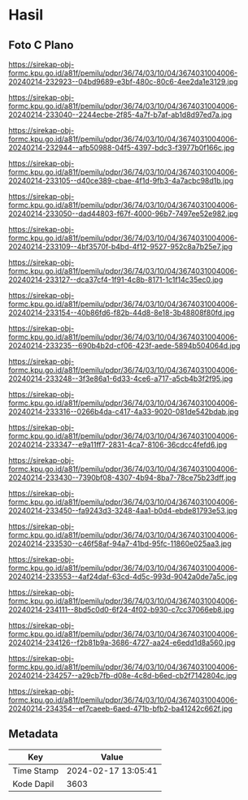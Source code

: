 # Hasil

## Foto C Plano

https://sirekap-obj-formc.kpu.go.id/a81f/pemilu/pdpr/36/74/03/10/04/3674031004006-20240214-232923--04bd9689-e3bf-480c-80c6-4ee2da1e3129.jpg

https://sirekap-obj-formc.kpu.go.id/a81f/pemilu/pdpr/36/74/03/10/04/3674031004006-20240214-233040--2244ecbe-2f85-4a7f-b7af-ab1d8d97ed7a.jpg

https://sirekap-obj-formc.kpu.go.id/a81f/pemilu/pdpr/36/74/03/10/04/3674031004006-20240214-232944--afb50988-04f5-4397-bdc3-f3977b0f166c.jpg

https://sirekap-obj-formc.kpu.go.id/a81f/pemilu/pdpr/36/74/03/10/04/3674031004006-20240214-233105--d40ce389-cbae-4f1d-9fb3-4a7acbc98d1b.jpg

https://sirekap-obj-formc.kpu.go.id/a81f/pemilu/pdpr/36/74/03/10/04/3674031004006-20240214-233050--dad44803-f67f-4000-96b7-7497ee52e982.jpg

https://sirekap-obj-formc.kpu.go.id/a81f/pemilu/pdpr/36/74/03/10/04/3674031004006-20240214-233109--4bf3570f-b4bd-4f12-9527-952c8a7b25e7.jpg

https://sirekap-obj-formc.kpu.go.id/a81f/pemilu/pdpr/36/74/03/10/04/3674031004006-20240214-233127--dca37cf4-1f91-4c8b-8171-1c1f14c35ec0.jpg

https://sirekap-obj-formc.kpu.go.id/a81f/pemilu/pdpr/36/74/03/10/04/3674031004006-20240214-233154--40b86fd6-f82b-44d8-8e18-3b48808f80fd.jpg

https://sirekap-obj-formc.kpu.go.id/a81f/pemilu/pdpr/36/74/03/10/04/3674031004006-20240214-233235--690b4b2d-cf06-423f-aede-5894b504064d.jpg

https://sirekap-obj-formc.kpu.go.id/a81f/pemilu/pdpr/36/74/03/10/04/3674031004006-20240214-233248--3f3e86a1-6d33-4ce6-a717-a5cb4b3f2f95.jpg

https://sirekap-obj-formc.kpu.go.id/a81f/pemilu/pdpr/36/74/03/10/04/3674031004006-20240214-233316--0266b4da-c417-4a33-9020-081de542bdab.jpg

https://sirekap-obj-formc.kpu.go.id/a81f/pemilu/pdpr/36/74/03/10/04/3674031004006-20240214-233347--e9a11ff7-2831-4ca7-8106-36cdcc4fefd6.jpg

https://sirekap-obj-formc.kpu.go.id/a81f/pemilu/pdpr/36/74/03/10/04/3674031004006-20240214-233430--7390bf08-4307-4b94-8ba7-78ce75b23dff.jpg

https://sirekap-obj-formc.kpu.go.id/a81f/pemilu/pdpr/36/74/03/10/04/3674031004006-20240214-233450--fa9243d3-3248-4aa1-b0d4-ebde81793e53.jpg

https://sirekap-obj-formc.kpu.go.id/a81f/pemilu/pdpr/36/74/03/10/04/3674031004006-20240214-233530--c46f58af-94a7-41bd-95fc-11860e025aa3.jpg

https://sirekap-obj-formc.kpu.go.id/a81f/pemilu/pdpr/36/74/03/10/04/3674031004006-20240214-233553--4af24daf-63cd-4d5c-993d-9042a0de7a5c.jpg

https://sirekap-obj-formc.kpu.go.id/a81f/pemilu/pdpr/36/74/03/10/04/3674031004006-20240214-234111--8bd5c0d0-6f24-4f02-b930-c7cc37066eb8.jpg

https://sirekap-obj-formc.kpu.go.id/a81f/pemilu/pdpr/36/74/03/10/04/3674031004006-20240214-234126--f2b81b9a-3686-4727-aa24-e6edd1d8a560.jpg

https://sirekap-obj-formc.kpu.go.id/a81f/pemilu/pdpr/36/74/03/10/04/3674031004006-20240214-234257--a29cb7fb-d08e-4c8d-b6ed-cb2f7142804c.jpg

https://sirekap-obj-formc.kpu.go.id/a81f/pemilu/pdpr/36/74/03/10/04/3674031004006-20240214-234354--ef7caeeb-6aed-471b-bfb2-ba41242c662f.jpg


## Metadata

| Key        | Value               |
| ---------- | ------------------- |
| Time Stamp | 2024-02-17 13:05:41 |
| Kode Dapil | 3603                |



